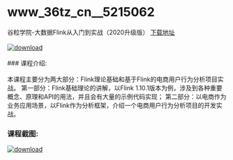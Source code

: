 # www_36tz_cn__5215062
谷粒学院-大数据Flink从入门到实战（2020升级版）
[下载地址](http://www.36tz.cn/article/5215062 "下载地址")
<br/></br>[![download](http://36tz.cn/muke_img/2020_08_2-71.png "下载地址")](http://www.36tz.cn/article/5215062 "下载地址")
<br/></br>### 课程介绍:<br/></br>本课程主要分为两大部分：Flink理论基础和基于Flink的电商用户行为分析项目实战。
第一部分：Flink基础理论的讲解，以Flink 1.10.1版本为例，涉及到各种重要概念、原理和API的用法，并且会有大量的示例代码实现；
第二部分：以电商作为业务应用场景，以Flink作为分析框架，介绍一个电商用户行为分析项目的开发实战。

### 课程截图:
[![download](http://36tz.cn/muke_img/2020_08_1-76.png "下载地址")](http://www.36tz.cn/article/5215062 "下载地址")

